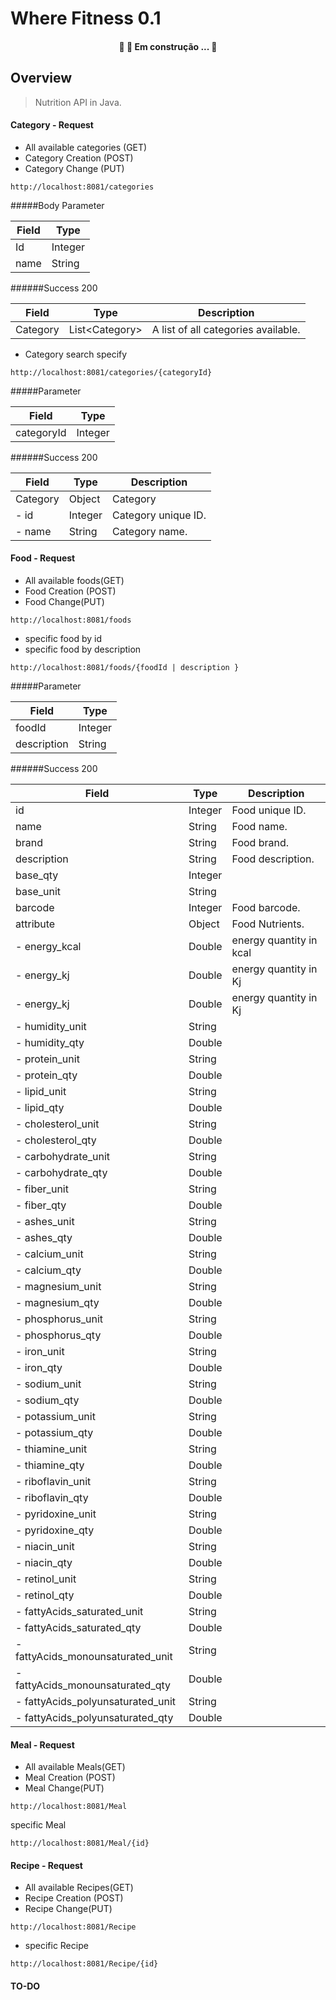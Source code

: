 # Where Fitness 0.1

<h4 align="center"> 
	🚧 🚀 Em construção ...  🚧
</h4>

## Overview

>Nutrition API in Java.

#### Category - Request

- All available categories (GET) 
- Category Creation (POST)
- Category Change (PUT)
```
http://localhost:8081/categories
```

#####Body Parameter
 
| Field     | Type     |
| ---      | ---       |
| Id | Integer |
|name| String |

######Success 200

| Field     | Type     | Description|
| ---      | ---       | ---
| Category | List<Category\>  | A list of all categories available.|

- Category search specify
```
http://localhost:8081/categories/{categoryId}
```

#####Parameter

| Field     | Type     |
| ---      | ---       |
| categoryId | Integer |

######Success 200

| Field     | Type     | Description|
| ---      | ---       | ---
| Category | Object  | Category|
| -  id | Integer | Category unique ID.|
| -  name | String | Category name.|



#### Food - Request
- All available foods(GET)
- Food Creation (POST)
- Food Change(PUT)
```
http://localhost:8081/foods
```

              

- specific food by id
- specific food by description

```
http://localhost:8081/foods/{foodId | description }
```

#####Parameter

| Field     | Type     |
| ---      | ---       |
| foodId | Integer |
| description | String |

######Success 200

| Field     | Type     | Description|
| ---      | ---       | ---
|   id | Integer | Food unique ID.|
|   name | String | Food name.|
|   brand | String | Food brand.|
|   description | String | Food description.|
|   base_qty | Integer ||
|  base_unit | String | |
|   barcode | Integer | Food barcode.|
|   attribute | Object | Food Nutrients.|
| - energy_kcal | Double| energy quantity in kcal|
| - energy_kj| Double|energy quantity in Kj|
| - energy_kj| Double|energy quantity in Kj|
| - humidity_unit| String | |
| - humidity_qty | Double| |
| - protein_unit| String | |
| - protein_qty | Double| |
| - lipid_unit| String | |
| - lipid_qty | Double| |
| - cholesterol_unit| String | |
| - cholesterol_qty | Double| |
| - carbohydrate_unit| String | |
| - carbohydrate_qty | Double| |
| - fiber_unit| String | |
| - fiber_qty | Double| |
| - ashes_unit| String | |
| - ashes_qty | Double| |
| - calcium_unit| String | |
| - calcium_qty | Double| |
| - magnesium_unit| String | |
| - magnesium_qty | Double| |
| - phosphorus_unit| String | |
| - phosphorus_qty | Double| |
| - iron_unit| String | |
| - iron_qty | Double| |
| - sodium_unit| String | |
| - sodium_qty | Double| |
| - potassium_unit| String | |
| - potassium_qty | Double| |
| - thiamine_unit| String | |
| - thiamine_qty | Double| |
| - riboflavin_unit| String | |
| - riboflavin_qty | Double| |
| - pyridoxine_unit| String | |
| - pyridoxine_qty | Double| |
| - niacin_unit| String | |
| - niacin_qty | Double| |
| - retinol_unit| String | |
| - retinol_qty | Double| |
| - fattyAcids_saturated_unit| String | |
| - fattyAcids_saturated_qty | Double| |
| - fattyAcids_monounsaturated_unit| String | |
| - fattyAcids_monounsaturated_qty | Double| |
| - fattyAcids_polyunsaturated_unit| String | |
| - fattyAcids_polyunsaturated_qty | Double| |

#### Meal - Request
- All available Meals(GET)
- Meal Creation (POST)
- Meal Change(PUT)

```
http://localhost:8081/Meal
```
specific Meal

```
http://localhost:8081/Meal/{id}
```
#### Recipe - Request
- All available Recipes(GET)
- Recipe Creation (POST)
- Recipe Change(PUT)
```
http://localhost:8081/Recipe
```
- specific Recipe
```
http://localhost:8081/Recipe/{id}
```

#### TO-DO
